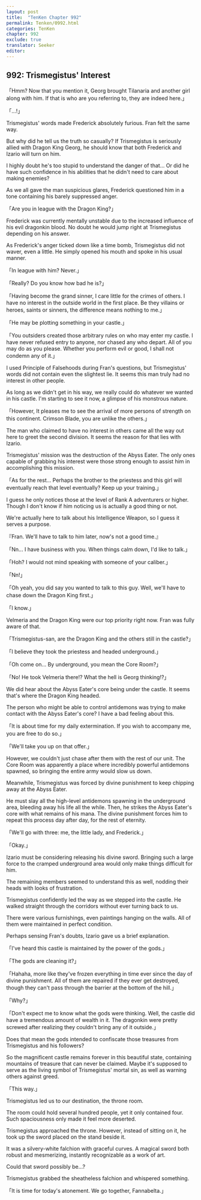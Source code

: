 ```yaml
---
layout: post
title:  "TenKen Chapter 992"
permalink: Tenken/0992.html
categories: TenKen
chapter: 992
exclude: true
translator: Seeker
editor: 
---
```

<h2>992: Trismegistus' Interest</h2>

「Hmm? Now that you mention it, Georg brought Tilanaria and another girl along with him. If that is who are you referring to, they are indeed here.」

「...!」

Trismegistus' words made Frederick absolutely furious. Fran felt the same way.

But why did he tell us the truth so casually? If Trismegistus is seriously allied with Dragon King Georg, he should know that both Frederick and Izario will turn on him.

I highly doubt he's too stupid to understand the danger of that... Or did he have such confidence in his abilities that he didn't need to care about making enemies?

As we all gave the man suspicious glares, Frederick questioned him in a tone containing his barely suppressed anger.

「Are you in league with the Dragon King?」

Frederick was currently mentally unstable due to the increased influence of his evil dragonkin blood. No doubt he would jump right at Trismegistus depending on his answer.

As Frederick's anger ticked down like a time bomb, Trismegistus did not waver, even a little. He simply opened his mouth and spoke in his usual manner.

「In league with him? Never.」

「Really? Do you know how bad he is?」

「Having become the grand sinner, I care little for the crimes of others. I have no interest in the outside world in the first place. Be they villains or heroes, saints or sinners, the difference means nothing to me.」

「He may be plotting something in your castle.」

「You outsiders created those arbitrary rules on who may enter my castle. I have never refused entry to anyone, nor chased any who depart. All of you may do as you please. Whether you perform evil or good, I shall not condemn any of it.」

I used Principle of Falsehoods during Fran's questions, but Trismegistus' words did not contain even the slightest lie. It seems this man truly had no interest in other people.

As long as we didn't get in his way, we really could do whatever we wanted in his castle. I'm starting to see it now, a glimpse of his monstrous nature.

「However, It pleases me to see the arrival of more persons of strength on this continent. Crimson Blade, you are unlike the others.」

The man who claimed to have no interest in others came all the way out here to greet the second division. It seems the reason for that lies with Izario.

Trismegistus' mission was the destruction of the Abyss Eater. The only ones capable of grabbing his interest were those strong enough to assist him in accomplishing this mission.

「As for the rest... Perhaps the brother to the priestess and this girl will eventually reach that level eventually? Keep up your training.」

I guess he only notices those at the level of Rank A adventurers or higher. Though I don't know if him noticing us is actually a good thing or not.

We're actually here to talk about his Intelligence Weapon, so I guess it serves a purpose.

『Fran. We'll have to talk to him later, now's not a good time.』

「Nn... I have business with you. When things calm down, I'd like to talk.」

「Hoh? I would not mind speaking with someone of your caliber.」

「Nn!」

「Oh yeah, you did say you wanted to talk to this guy. Well, we'll have to chase down the Dragon King first.」

「I know.」

Velmeria and the Dragon King were our top priority right now. Fran was fully aware of that.

「Trismegistus-san, are the Dragon King and the others still in the castle?」

「I believe they took the priestess and headed underground.」

「Oh come on... By underground, you mean the Core Room?」

「No! He took Velmeria there!? What the hell is Georg thinking!?」

We did hear about the Abyss Eater's core being under the castle. It seems that's where the Dragon King headed.

The person who might be able to control antidemons was trying to make contact with the Abyss Eater's core? I have a bad feeling about this.

「It is about time for my daily extermination. If you wish to accompany me, you are free to do so.」

「We'll take you up on that offer.」

However, we couldn't just chase after them with the rest of our unit. The Core Room was apparently a place where incredibly powerful antidemons spawned, so bringing the entire army would slow us down.

Meanwhile, Trismegistus was forced by divine punishment to keep chipping away at the Abyss Eater.

He must slay all the high-level antidemons spawning in the underground area, bleeding away his life all the while. Then, he strikes the Abyss Eater's core with what remains of his mana. The divine punishment forces him to repeat this process day after day, for the rest of eternity.

「We'll go with three: me, the little lady, and Frederick.」

「Okay.」

Izario must be considering releasing his divine sword. Bringing such a large force to the cramped underground area would only make things difficult for him.

The remaining members seemed to understand this as well, nodding their heads with looks of frustration.

Trismegistus confidently led the way as we stepped into the castle. He walked straight through the corridors without ever turning back to us.

There were various furnishings, even paintings hanging on the walls. All of them were maintained in perfect condition.

Perhaps sensing Fran's doubts, Izario gave us a brief explanation.

「I've heard this castle is maintained by the power of the gods.」

「The gods are cleaning it?」

「Hahaha, more like they've frozen everything in time ever since the day of divine punishment. All of them are repaired if they ever get destroyed, though they can't pass through the barrier at the bottom of the hill.」

「Why?」

「Don't expect me to know what the gods were thinking. Well, the castle did have a tremendous amount of wealth in it. The dragonkin were pretty screwed after realizing they couldn't bring any of it outside.」

Does that mean the gods intended to confiscate those treasures from Trismegistus and his followers?

So the magnificent castle remains forever in this beautiful state, containing mountains of treasure that can never be claimed. Maybe it's supposed to serve as the living symbol of Trismegistus' mortal sin, as well as warning others against greed.

「This way.」

Trismegistus led us to our destination, the throne room.

The room could hold several hundred people, yet it only contained four. Such spaciousness only made it feel more deserted.

Trismegistus approached the throne. However, instead of sitting on it, he took up the sword placed on the stand beside it.

It was a silvery-white falchion with graceful curves. A magical sword both robust and mesmerizing, instantly recognizable as a work of art.

Could that sword possibly be...?

Trismegistus grabbed the sheatheless falchion and whispered something.

「It is time for today's atonement. We go together, Fannabelta.」


